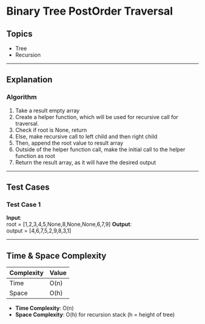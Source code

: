 # Binary Tree PostOrder Traversal

## Topics
- Tree
- Recursion

---

## Explanation

### Algorithm

1. Take a result empty array
2. Create a helper function, which will be used for recursive call for traversal.
3. Check if root is None, return
5. Else, make recursive call to left child and then right child
4. Then, append the root value to result array
6. Outside of the helper function call, make the initial call to the helper function as root
7. Return the result array, as it will have the desired output


---

## Test Cases

### Test Case 1
**Input**:  
root = [1,2,3,4,5,None,8,None,None,6,7,9]
**Output**:  
output = [4,6,7,5,2,9,8,3,1]

---

## Time & Space Complexity

| Complexity | Value     |
|------------|-----------|
| Time       | O(n)      |
| Space      | O(h)      |

- **Time Complexity**: O(n)  
- **Space Complexity**: O(h) for recursion stack (h = height of tree)